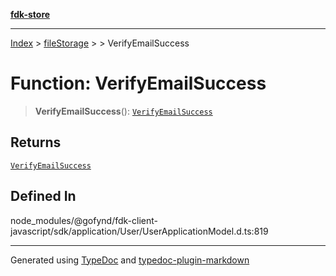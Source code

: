 [**fdk-store**](../../../README.md)
***

[Index](../../../API.md) > [fileStorage](../../README.md) > [<internal>](../README.md) > VerifyEmailSuccess

# Function: VerifyEmailSuccess

> **VerifyEmailSuccess**(): [`VerifyEmailSuccess`](../type-aliases/type-alias.VerifyEmailSuccess.md)

## Returns

[`VerifyEmailSuccess`](../type-aliases/type-alias.VerifyEmailSuccess.md)

## Defined In

node\_modules/@gofynd/fdk-client-javascript/sdk/application/User/UserApplicationModel.d.ts:819

***
Generated using [TypeDoc](https://typedoc.org/) and [typedoc-plugin-markdown](https://www.npmjs.com/package/typedoc-plugin-markdown)
